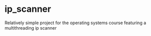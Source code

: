 # ip_scanner
Relatively simple project for the operating systems course featuring a multithreading ip scanner
